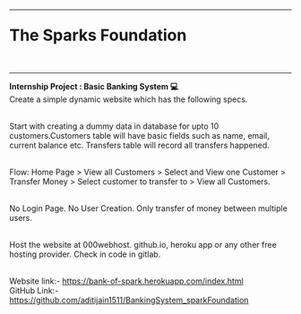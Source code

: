 
<h1><hr>The Sparks Foundation </h1><br>
<b><hr>Internship Project : Basic Banking System 💻<br></b>
Create a simple dynamic website which has the following specs.<br><br>

Start with creating a dummy data in database for upto 10 customers.Customers table will have basic fields such as name, email, current balance etc. Transfers table will record all transfers happened.<br><br>


Flow: Home Page > View all Customers > Select and View one Customer > Transfer Money > Select customer to transfer to > View all Customers.<br><br>

No Login Page. No User Creation. Only transfer of money between multiple users.<br><br>

Host the website at 000webhost. github.io, heroku app or any other free hosting provider. Check in code in gitlab.
<br><br>

Website link:- https://bank-of-spark.herokuapp.com/index.html<br>
GitHub Link:- https://github.com/aditijain1511/BankingSystem_sparkFoundation
